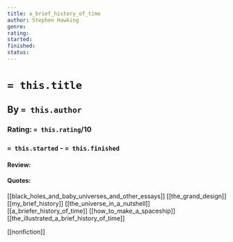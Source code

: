 ```yaml
---
title: a_brief_history_of_time
author: Stephen Hawking
genre:
rating:
started: 
finished: 
status: 
---
```

# `= this.title`
## By `= this.author`
### Rating: `= this.rating`/10
### `= this.started` - `= this.finished`

#### Review:

#### Quotes: 

[[black_holes_and_baby_universes_and_other_essays]]
[[the_grand_design]]
[[my_brief_history]]
[[the_universe_in_a_nutshell]]
[[a_briefer_history_of_time]]
[[how_to_make_a_spaceship]]
[[the_illustrated_a_brief_history_of_time]]

[[nonfiction]] 